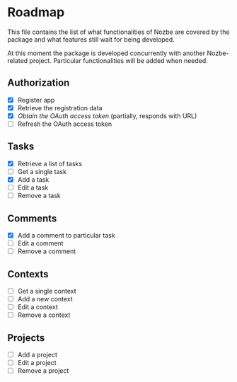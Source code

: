 # Roadmap 

This file contains the list of what functionalities of Nozbe are covered by the package and what features still wait for being developed.

At this moment the package is developed concurrently with another Nozbe-related project. Particular functionalities will be added when needed.

## Authorization
- [x] Register app
- [x] Retrieve the registration data
- [x] *Obtain the OAuth access token* (partially, responds with URL)
- [ ] Refresh the OAuth access token
## Tasks
- [x] Retrieve a list of tasks
- [ ] Get a single task
- [x] Add a task
- [ ] Edit a task 
- [ ] Remove a task

## Comments
- [x] Add a comment to particular task
- [ ] Edit a comment
- [ ] Remove a comment

## Contexts
- [ ] Get a single context
- [ ] Add a new context
- [ ] Edit a context
- [ ] Remove a context

## Projects 
- [ ] Add a project
- [ ] Edit a project
- [ ] Remove a project
